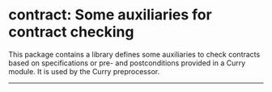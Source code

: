 contract: Some auxiliaries for contract checking
================================================

This package contains a library defines some auxiliaries
to check contracts based on specifications or pre- and postconditions
provided in a Curry module.
It is used by the Curry preprocessor.

--------------------------------------------------------------------------
